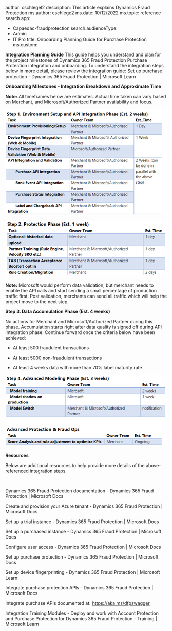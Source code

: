 author: cschlegel2
description: This article explains Dynamics Fraud Protection 
ms.author: cschlege2
ms.date: 10/12/2022
ms.topic: reference
search.app: 
  - Capaedac-fraudprotection
search.audienceType:
  - Admin
  - IT Pro
title: Onboarding Planning Guide for Purchase Protection
ms.custom:


**Integration Planning Guide** This guide helps you understand and plan for the project milestones of Dynamics 365 Fraud Protection Purchase Protection integration and onboarding. To understand the integration steps below in more detail, please review the integration guide:  Set up purchase protection - Dynamics 365 Fraud Protection | Microsoft Learn 

**Onboarding Milestones - Integration Breakdown and Approximate Time** 

**Note:** All timeframes below are estimates. Actual time taken can vary based on Merchant, and Microsoft/Authorized Partner availability and focus. 

 

![step1.](media/step1-PP-onboardingguide.png)


![step1.](media/step2-PP-onboardingguide.png)

**Note:** Microsoft would perform data validation, but merchant needs to enable the API calls and start sending a small percentage of production traffic first. Post validation, merchants can send all traffic which will help the project move to the next step. 


**Step 3. Data Accumulation Phase (Est. 4 weeks)** 

No actions for Merchant and Microsoft/Authorized Partner during this phase. Accumulation starts right after data quality is signed off during API integration phase. Continue forward once the criteria below have been achieved:                                                                                                               

- At least 500 fraudulent transactions                                                                      

- At least 5000 non-fraudulent transactions                                                                    

- At least 4 weeks data with more than 70% label maturity rate 


![step1.](media/step4-PP-onboardingguide.png)


**Resources** 

Below are additional resources to help provide more details of the above-referenced integration steps. 

​ 

Dynamics 365 Fraud Protection documentation - Dynamics 365 Fraud Protection | Microsoft Docs​ 

 

Create and provision your Azure tenant - Dynamics 365 Fraud Protection | Microsoft Docs​ 

 

Set up a trial instance - Dynamics 365 Fraud Protection | Microsoft Docs​ 

 

Set up a purchased instance - Dynamics 365 Fraud Protection | Microsoft Docs​ 

 

Configure user access - Dynamics 365 Fraud Protection | Microsoft Docs​ 

 

Set up purchase protection - Dynamics 365 Fraud Protection | Microsoft Docs​ 

 

Set up device fingerprinting - Dynamics 365 Fraud Protection | Microsoft Learn 

 

Integrate purchase protection APIs - Dynamics 365 Fraud Protection | Microsoft Docs​ 

 

Integrate purchase APIs documented at:  https://aka.ms/dfpswagger​ 

 

​Integration Training Modules - Deploy and work with Account Protection and Purchase Protection for Dynamics 365 Fraud Protection - Training | Microsoft Learn 

 

 
